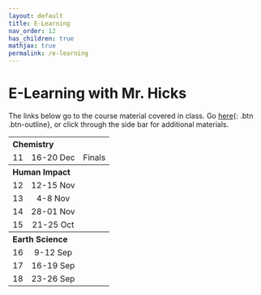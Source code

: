 ```yaml
---
layout: default
title: E-Learning
nav_order: 12
has_children: true
mathjax: true
permalink: /e-learning
---
```

# E-Learning with Mr. Hicks
The links below go to the course material covered in class.
Go [here](/index){: .btn .btn-outline}, or click through the side bar for additional materials.
<table>
  <tr>
    <th colspan="3" align="left">Chemistry</th>
  </tr>
  <tr>
    <td align="center">11</td>
    <td align="center">16-20 Dec</td>
    <td>Finals</td>
  </tr>
  <tr>
    <th colspan="3" align="left">Human Impact</th>
  </tr>
  <tr>
    <td align="center">12</td>
    <td align="center">12-15 Nov</td>
    <td></td>
  </tr>
  <tr>
    <td align="center">13</td>
    <td align="center">4-8 Nov</td>
    <td></td>
  </tr>
  <tr>
    <td align="center">14</td>
    <td align="center">28-01 Nov</td>
    <td></td>
  </tr>
  <tr>
    <td align="center">15</td>
    <td align="center">21-25 Oct</td>
    <td></td>
  </tr>
  <tr>
    <th colspan="3" align="left">Earth Science</th>
  </tr>
  <tr>
    <td align="center">16</td>
    <td align="center">9-12 Sep</td>
    <td></td>
  </tr>
  <tr>
    <td align="center">17</td>
    <td align="center">16-19 Sep</td>
    <td></td>
  </tr>
  <tr>
    <td align="center">18</td>
    <td align="center">23-26 Sep</td>
    <td></td>
  </tr>
</table>